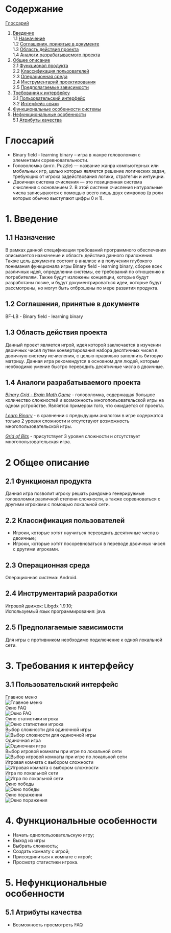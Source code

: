 # Содержание
[Глоссарий](#Глоссарий)  
1. [Введение](#Введение)  
1.1 [Назначение](#Назначение)  
1.2 [Соглашения, принятые в документе](#Соглашения-принятые-в-документе)  
1.3 [Область действия проекта](#Область-действия-проекта)  
1.4 [Аналоги разрабатываемого проекта](#Аналоги-разрабатываемого-проекта)  
2. [Общее описание](#Общее-описание)  
2.1 [Функционал продукта](#Функционал-продукта)  
2.2 [Классификация пользователей](#Классификация-пользователей)  
2.3 [Операционная среда](#Операционная-среда)  
2.4 [Инструментарий проектирования](#Инструментарий-проектирования)  
2.5 [Предполагаемые зависимости](#Предполагаемые-зависимости)  
3. [Требования к интерфейсу](#Требования-к-интерфейсу)  
3.1 [Пользовательский интерфейс](#Пользовательский-интерфейс)  
3.2 [Интерфейс связи](#Интерфейс-связи)  
4. [Функциональные особенности системы](#Функциональные-особенности-системы)  
5. [Нефункциональные особенности](#Нефункциональные-особенности)  
5.1 [Атрибуты качества](#Атрибуты-качества)

# Глоссарий 
- Binary field - learning binary – игра в жанре головоломки с элементами соревновательности.   
- Головоломка (англ. Puzzle) — название жанра компьютерных или мобильных игр, целью которых является решение логических задач, требующих от игрока задействования логики, стратегии и интуиции.
- Двоичная система счисления — это позиционная система счисления с основанием 2. В этой системе счисления натуральные числа записываются с помощью всего лишь двух символов (в роли которых обычно выступают цифры 0 и 1).

# 1. Введение

## 1.1 Назначение 
В рамках данной спецификации требований программного обеспечения описывается назначение и область действия данного приложения. Также цель документа состоит в анализе и в получении глубокого понимания функционала игры Binary field - learning binary, сборке всех различных идей, определении системы, ее требований по отношению к потребителям. Также будут изложены концепции, которые будут разработаны позже, и будут документрироваться идеи, которые будут рассмотрены, но могут быть отброшены по мере развития продукта.

## 1.2 Соглашения, принятые в документе
BF-LB - Binary field - learning binary

## 1.3 Область действия проекта
Данный проект является игрой, идея которой заключается в изучении двоичных чисел путем конвертирования набора десятичных чисел в двоичную систему исчисления, с целью правильно заполнить битовую матрицу. Данная игра рекомендутся в основном для людей, которым необходимо умение быстро переводить десятичные числа в двоичные.

## 1.4 Аналоги разрабатываемого проекта
*[Binary Grid - Brain Math Game](https://play.google.com/store/apps/details?id=studio.breaker.grid.binary.single.and.two.players&hl=ru)* - головоломка, содержащая большое количество сложностей и возможность многопольовательской игры на одном устройстве. Является примером того, что ожидается от проекта.

*[Learn Binary](https://play.google.com/store/apps/details?id=com.codefeverr.binarygame&hl=en_ru)* - в сравнении с предыдущим аналогом в игре содержатся только 2 уровня сложности и отсутствуют возможность многопользовательской игры.

*[Grid of Bits](https://play.google.com/store/apps/details?id=com.franzsarmiento.gridofbits&hl=ru)* - присутствует 3 уровня сложности и отсутствует многопользовательская игра.

# 2 Общее описание

## 2.1 Функционал продукта  
Данная игра позволит игроку решать рандомно генерируемые головоломки различной степени сложности, а также соревноваться с другими игроками с помощью локальной сети.

## 2.2 Классификация пользователей 
 - Игроки, которые хотят научиться переводить десятичные числа в двоичные;
 - Игроки, которые хотят посоревноваться в переводе двоичных чисел с другими игроками.

## 2.3 Операционная среда
Операционная система: Android.

## 2.4 Инструментарий разработки
Игровой движок: Libgdx 1.9.10;  
Используемый язык программирования: java.

## 2.5 Предполагаемые зависимости 
Для игры с противником необходимо подключение к одной локальной сети.

# 3. Требования к интерфейсу

## 3.1 Пользовательский интерфейс  
Главное меню  
![Главное меню](https://github.com/Cemiroling/BF-LB/blob/master/Mackups/MainMenu.png)    
Окно FAQ  
![Окно FAQ](https://github.com/Cemiroling/BF-LB/blob/master/Mackups/FAQfix.png)    
Окно статистики игрока  
![Окно статистики игрока](https://github.com/Cemiroling/BF-LB/blob/master/Mackups/Statistics.png)  
Выбор сложности для одиночной игры  
![Выбор сложности для одиночной игры](https://github.com/Cemiroling/BF-LB/blob/master/Mackups/DifficultySelection.png)  
Одиночная игра  
![Одиночная игра](https://github.com/Cemiroling/BF-LB/blob/master/Mackups/GameScreen.png)   
Выбор игровой комнаты при игре по локальной сети    
![Выбор игровой комнаты при игре по локальной сети](https://github.com/Cemiroling/BF-LB/blob/master/Mackups/GameRooms.png)  
Игровая комната с выбором сложности   
![Игровая комната с выбором сложности](https://github.com/Cemiroling/BF-LB/blob/master/Mackups/RoomScreen.png)  
Игра по локальной сети  
![Игра по локальной сети](https://github.com/Cemiroling/BF-LB/blob/master/Mackups/LANGameScreen.png)  
Окно победы  
![Окно победы](https://github.com/Cemiroling/BF-LB/blob/master/Mackups/WinScreen.png)  
Окно поражения  
![Окно поражения](https://github.com/Cemiroling/BF-LB/blob/master/Mackups/LoseScreen.png)  

# 4. Функциональные особенности 
 - Начать однопользовательскую игру;
 - Выход из игры
 - Выбрать сложность;
 - Создать комнату с игрой;
 - Присоединиться к комнате с игрой;
 - Просмотр статистики игрока.

# 5. Нефункциональные особенности  

## 5.1 Атрибуты качества   
 - Возможность просмотреть FAQ  
